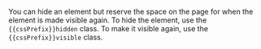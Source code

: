 You can hide an element but reserve the space on the page for when the element is made visible again. To hide the element, use the  `{{cssPrefix}}hidden` class. To make it visible again, use the `{{cssPrefix}}visible` class.
